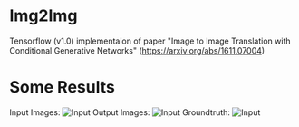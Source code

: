 # Img2Img

Tensorflow (v1.0) implementaion of paper "Image to Image Translation with Conditional Generative Networks" (https://arxiv.org/abs/1611.07004)


# Some Results
Input Images:
![Input](https://github.com/lovecambi/Img2Img-Translation-Tensorflow/blob/master/imgs/input.jpg)
Output Images:
![Input](https://github.com/lovecambi/Img2Img-Translation-Tensorflow/blob/master/imgs/pred.jpg)
Groundtruth:
![Input](https://github.com/lovecambi/Img2Img-Translation-Tensorflow/blob/master/imgs/output.jpg)
